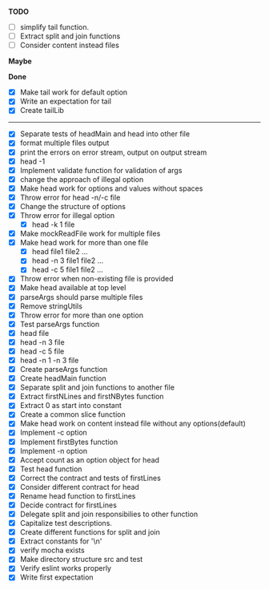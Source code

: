 **TODO**

- [ ] simplify tail function.
- [ ] Extract split and join functions
- [ ] Consider content instead files
    
**Maybe**


**Done**

- [X] Make tail work for default option
- [X] Write an expectation for tail
- [X] Create tailLib

----------------------

- [X] Separate tests of headMain and head into other file
- [X] format multiple files output
- [X] print the errors on error stream, output on output stream
- [X] head -1
- [X] Implement validate function for validation of args
- [X] change the approach of illegal option 
- [X] Make head work for options and values without spaces
- [X] Throw error for head -n/-c file 
- [X] Change the structure of options
- [X] Throw error for illegal option 
    -[X] head -k 1 file
- [X] Make mockReadFile work for multiple files
- [X] Make head work for more than one file
    - [X] head file1 file2 ...
    - [X] head -n 3 file1 file2 ...
    - [X] head -c 5 file1 file2 ...
- [X] Throw error when non-existing file is provided
- [X] Make head available at top level 
- [X] parseArgs should parse multiple files
- [X] Remove stringUtils 
- [X] Throw error for more than one option
- [X] Test parseArgs function
- [X] head file 
- [X] head -n 3 file 
- [X] head -c 5 file
- [X] head -n 1 -n 3 file
- [X] Create parseArgs function
- [X] Create headMain function
- [X] Separate split and join functions to another file
- [X] Extract firstNLines and firstNBytes function
- [X] Extract 0 as start into constant
- [X] Create a common slice function
- [X] Make head work on content instead file without any options(default)
- [X] Implement -c option
- [X] Implement firstBytes function
- [X] Implement -n option
- [X] Accept count as an option object for head
- [X] Test head function
- [X] Correct the contract and tests of firstLines
- [X] Consider different contract for head
- [X] Rename head function to firstLines
- [X] Decide contract for firstLines
- [X] Delegate split and join responsibilies to other function
- [X] Capitalize test descriptions.
- [X] Create different functions for split and join
- [X] Extract constants for '\n'
- [X] verify mocha exists
- [X] Make directory structure src and test
- [X] Verify eslint works properly
- [X] Write first expectation